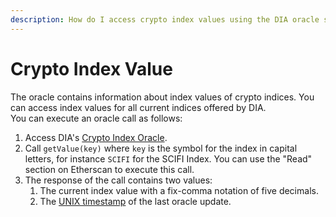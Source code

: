 ```yaml
---
description: How do I access crypto index values using the DIA oracle system?
---
```


# Crypto Index Value

The oracle contains information about index values of crypto indices. You can access index values for all current indices offered by DIA.  
You can execute an oracle call as follows:

1.  Access DIA's [Crypto Index Oracle](https://etherscan.io/address/0x814712cc9fa606a4b372b87cd27775959e052d9a).
2. Call `getValue(key)` where `key` is the symbol for the index in capital letters, for instance `SCIFI` for the SCIFI Index. You can use the "Read" section on Etherscan to execute this call.
3. The response of the call contains two values:
   1. The current index value with a fix-comma notation of five decimals.
   2. The [UNIX timestamp](https://www.unixtimestamp.com/) of the last oracle update.

